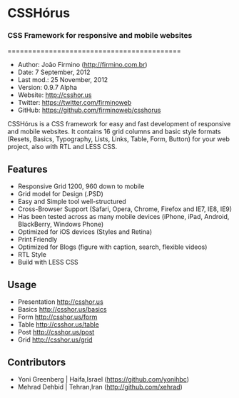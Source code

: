 <h1>CSSHórus</h1>
<h3>CSS Framework for responsive and mobile websites</h3>
==========================================

* Author:    João Firmino (<http://firmino.com.br>)
* Date:      7 September, 2012
* Last mod.: 25 November, 2012
* Version:   0.9.7 Alpha
* Website:   <http://csshor.us>
* Twitter:   <https://twitter.com/firminoweb>
* GitHub:    <https://github.com/firminoweb/csshorus>

CSSHórus is a CSS framework for easy and fast development of responsive and mobile websites. It contains 16 grid columns and basic style formats (Resets, Basics, Typography, Lists, Links, Table, Form, Button) for your web project, also with RTL and LESS CSS.

Features
--------

* Responsive Grid 1200, 960 down to mobile
* Grid model for Design (.PSD)
* Easy and Simple tool well-structured
* Cross-Browser Support (Safari, Opera, Chrome, Firefox and IE7, IE8, IE9)
* Has been tested across as many mobile devices (iPhone, iPad, Android, BlackBerry, Windows Phone)
* Optimized for iOS devices (Styles and Retina)
* Print Friendly
* Optimized for Blogs (figure with caption, search, flexible videos)
* RTL Style
* Build with LESS CSS

Usage
-----
* Presentation <http://csshor.us>
* Basics <http://csshor.us/basics>
* Form <http://csshor.us/form>
* Table <http://csshor.us/table>
* Post <http://csshor.us/post>
* Grid <http://csshor.us/grid>



Contributors
------------

* Yoni Greenberg | Haifa,Israel (<https://github.com/yonihbc>)
* Mehrad Dehbid | Tehran,Iran (<http://github.com/xehrad>)